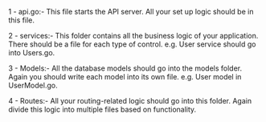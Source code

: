 1 - api.go:- This file starts the API server. All your set up logic should be in this file.

2 - services:- This folder contains all the business logic of your application. There should be a file for each type of control. e.g. User service should go into Users.go.

3 - Models:- All the database models should go into the models folder. Again you should write each model into its own file. e.g. User model in UserModel.go.

4 - Routes:- All your routing-related logic should go into this folder. Again divide this logic into multiple files based on functionality.
